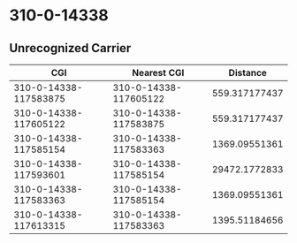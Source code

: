 # 310-0-14338
## Unrecognized Carrier


| CGI | Nearest CGI | Distance |
|-----|-------------|----------|
| 310-0-14338-117583875 | 310-0-14338-117605122 | 559.317177437 |
| 310-0-14338-117605122 | 310-0-14338-117583875 | 559.317177437 |
| 310-0-14338-117585154 | 310-0-14338-117583363 | 1369.09551361 |
| 310-0-14338-117593601 | 310-0-14338-117585154 | 29472.1772833 |
| 310-0-14338-117583363 | 310-0-14338-117585154 | 1369.09551361 |
| 310-0-14338-117613315 | 310-0-14338-117583363 | 1395.51184656 |
